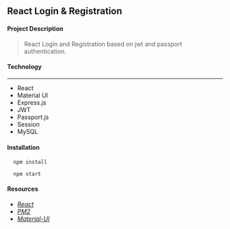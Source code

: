 ## React Login & Registration


#### Project Description
> React Login and Registration based on jwt and passport authentication. 


#### Technology 

<hr style="height: .05em; margin: 4px 0;"/>

* React
* Material UI
* Express.js
* JWT
* Passport.js
* Session
* MySQL


#### Installation 

```
  npm install

  npm start
```

#### Resources

* *[React](https://reactjs.org/)*
* *[PM2](https://pm2.keymetrics.io/)*
* *[Material-UI](https://material-ui.com/)*

